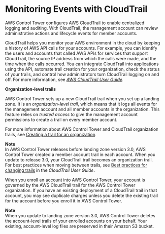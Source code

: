 # Monitoring Events with CloudTrail<a name="cloudtrail"></a>

AWS Control Tower configures AWS CloudTrail to enable centralized logging and auditing\. With CloudTrail, the management account can review administrative actions and lifecycle events for member accounts\.

CloudTrail helps you monitor your AWS environment in the cloud by keeping a history of AWS API calls for your accounts\. For example, you can identify the users and accounts that called AWS APIs for services that support CloudTrail, the source IP address from which the calls were made, and the time when the calls occurred\. You can integrate CloudTrail into applications using the API, automate trail creation for your organization, check the status of your trails, and control how administrators turn CloudTrail logging on and off\. For more information, see *[AWS CloudTrail User Guide](https://docs.aws.amazon.com/awscloudtrail/latest/userguide/)*\.

**Organization\-level trails**

AWS Control Tower sets up a new CloudTrail trail when you set up a landing zone\. It is an *organization\-level trail*, which means that it logs all events for the management account and all member accounts in the organization\. This feature relies on *trusted access* to give the management account permissions to create a trail on every member account\.

For more information about AWS Control Tower and CloudTrail organization trails, see [Creating a trail for an organization](https://docs.aws.amazon.com/awscloudtrail/latest/userguide/creating-trail-organization.html)\.

**Note**  
In AWS Control Tower releases before landing zone version 3\.0, AWS Control Tower created a member account trail in each account\. When you update to release 3\.0, your CloudTrail trail becomes an organization trail\. For best practices when moving between trails, see [Best practices for changing trails](https://docs.aws.amazon.com/awscloudtrail/latest/userguide/creating-trail-organization.html#creating-an-organizational-trail-best-practice) in the *CloudTrail User Guide*\.

When you enroll an account into AWS Control Tower, your account is governed by the AWS CloudTrail trail for the AWS Control Tower organization\. If you have an existing deployment of a CloudTrail trail in that account, you may see duplicate charges unless you delete the existing trail for the account before you enroll it in AWS Control Tower\. 

**Note**  
When you update to landing zone version 3\.0, AWS Control Tower deletes the account\-level trails of your enrolled accounts on your behalf\. Your existing, account\-level log files are preserved in their Amazon S3 bucket\.